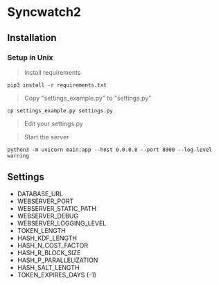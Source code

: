 # Syncwatch2

## Installation

### Setup in Unix

> Install requirements

    pip3 install -r requirements.txt

> Copy "settings_example.py" to "settings.py"

    cp settings_example.py settings.py

> Edit your settings.py

> Start the server

    python3 -m uvicorn main:app --host 0.0.0.0 --port 8000 --log-level warning

 
## Settings
- DATABASE_URL
- WEBSERVER_PORT
- WEBSERVER_STATIC_PATH
- WEBSERVER_DEBUG
- WEBSERVER_LOGGING_LEVEL
- TOKEN_LENGTH
- HASH_KDF_LENGTH
- HASH_N_COST_FACTOR
- HASH_R_BLOCK_SIZE
- HASH_P_PARALLELIZATION
- HASH_SALT_LENGTH
- TOKEN_EXPIRES_DAYS (-1)
